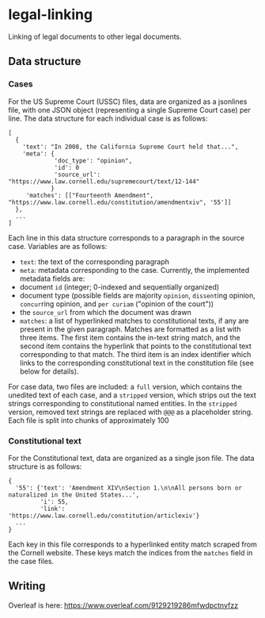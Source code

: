 # legal-linking
Linking of legal documents to other legal documents.

## Data structure
### Cases
For the US Supreme Court (USSC) files, data are organized as a jsonlines file, with one JSON object (representing a single Supreme Court case) per line. The data structure for each individual case is as follows:

```
[
  {
    'text': "In 2008, the California Supreme Court held that...",
    'meta': {
             'doc_type': "opinion",
             'id': 0
             'source_url': "https://www.law.cornell.edu/supremecourt/text/12-144"
            }
     'matches': [["Fourteenth Amendment", "https://www.law.cornell.edu/constitution/amendmentxiv", '55']]
  }, 
  ...
]
```

Each line in this data structure corresponds to a paragraph in the source case. Variables are as follows:
* `text`: the text of the corresponding paragraph
* `meta`: metadata corresponding to the case. Currently, the implemented metadata fields are:
 * document `id` (integer; 0-indexed and sequentially organized) 
 * document type (possible fields are majority `opinion`, `dissent`ing opinion, `concur`ring opinion, and `per curiam` ("opinion of the court"))
 * the `source_url` from which the document was drawn
* `matches`: a list of hyperlinked matches to constitutional texts, if any are present in the given paragraph. Matches are formatted as a list with three items. The first item contains the in-text string match, and the second item contains the hyperlink that points to the constitutional text corresponding to that match. The third item is an index identifier which links to the corresponding constitutional text in the constitution file (see below for details).

For case data, two files are included: a `full` version, which contains the unedited text of each case, and a `stripped` version, which strips out the text strings corresponding to constitutional named entities. In the `stripped` version, removed text strings are replaced with `@@@` as a placeholder string. Each file is split into chunks of approximately 100

### Constitutional text
For the Constitutional text, data are organized as a single json file. The data structure is as follows:

```
{
  '55': {'text': 'Amendment XIV\nSection 1.\n\nAll persons born or naturalized in the United States...',
         'i': 55,
         'link': 'https://www.law.cornell.edu/constitution/articlexiv'}
  ...
}
```

Each key in this file corresponds to a hyperlinked entity match scraped from the Cornell website. These keys match the indices from the `matches` field in the case files.

## Writing

Overleaf is here: https://www.overleaf.com/9129219286mfwdpctnyfzz
